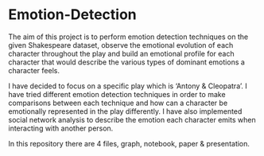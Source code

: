 # Emotion-Detection
The aim of this project is to perform emotion detection techniques on the given Shakespeare dataset, observe the emotional evolution of each character throughout the play and build an emotional profile for each character that would describe the various types of dominant emotions a character feels.

I have decided to focus on a specific play which is ‘Antony & Cleopatra’. I have tried different emotion detection techniques in order to make comparisons between each technique and how can a character be emotionally represented in the play differently. I have also implemented social network analysis to describe the emotion each character emits when interacting with another person.

In this repository there are 4 files, graph, notebook, paper & presentation.
